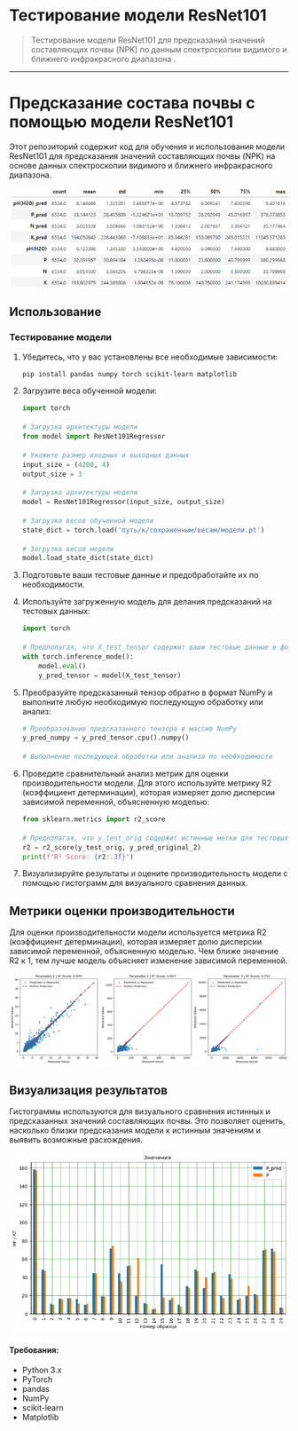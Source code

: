 # Тестирование модели ResNet101 

> Тестирование модели ResNet101 для предсказаний значений составляющих почвы (NPK) по данным спектроскопии видимого и ближнего инфракрасного диапазона .

---

# Предсказание состава почвы с помощью модели ResNet101

Этот репозиторий содержит код для обучения и использования модели ResNet101 для предсказания значений составляющих почвы (NPK) на основе данных спектроскопии видимого и ближнего инфракрасного диапазона.

![Output](https://github.com/novoselov-ie/Test_ResNet101/blob/main/img/Table.png)

## Использование

### Тестирование модели

1. Убедитесь, что у вас установлены все необходимые зависимости:

    ```bash
    pip install pandas numpy torch scikit-learn matplotlib
    ```

2. Загрузите веса обученной модели:

    ```python
    import torch

    # Загрузка архитектуры модели
    from model import ResNet101Regressor

    # Укажите размер входных и выходных данных
    input_size = (4200, 4)
    output_size = 3

    # Загрузка архитектуры модели
    model = ResNet101Regressor(input_size, output_size)

    # Загрузка весов обученной модели
    state_dict = torch.load('путь/к/сохраненным/весам/модели.pt')

    # Загрузка весов модели
    model.load_state_dict(state_dict)
    ```

3. Подготовьте ваши тестовые данные и предобработайте их по необходимости. 

4. Используйте загруженную модель для делания предсказаний на тестовых данных:

    ```python
    import torch

    # Предполагая, что X_test_tensor содержит ваши тестовые данные в формате torch.Tensor
    with torch.inference_mode():
        model.eval()
        y_pred_tensor = model(X_test_tensor)
    ```

5. Преобразуйте предсказанный тензор обратно в формат NumPy и выполните любую необходимую последующую обработку или анализ:

    ```python
    # Преобразование предсказанного тензора в массив NumPy
    y_pred_numpy = y_pred_tensor.cpu().numpy()

    # Выполнение последующей обработки или анализа по необходимости
    ```

6. Проведите сравнительный анализ метрик для оценки производительности модели. Для этого используйте метрику R2 (коэффициент детерминации), которая измеряет долю дисперсии зависимой переменной, объясненную моделью:

    ```python
    from sklearn.metrics import r2_score

    # Предполагая, что y_test_orig содержит истинные метки для тестовых данных
    r2 = r2_score(y_test_orig, y_pred_original_2)
    print(f"R² Score: {r2:.3f}")
    ```

7. Визуализируйте результаты и оцените производительность модели с помощью гистограмм для визуального сравнения данных.

## Метрики оценки производительности

Для оценки производительности модели используется метрика R2 (коэффициент детерминации), которая измеряет долю дисперсии зависимой переменной, объясненную моделью. Чем ближе значение R2 к 1, тем лучше модель объясняет изменение зависимой переменной.

![Output](https://github.com/novoselov-ie/Test_ResNet101/blob/main/img/NPK.png)

## Визуализация результатов

Гистограммы используются для визуального сравнения истинных и предсказанных значений составляющих почвы. Это позволяет оценить, насколько близки предсказания модели к истинным значениям и выявить возможные расхождения.

![Output](https://github.com/novoselov-ie/Test_ResNet101/blob/main/img/gist.png)

#### Требования:
- Python 3.x
- PyTorch
- pandas
- NumPy
- scikit-learn
- Matplotlib







